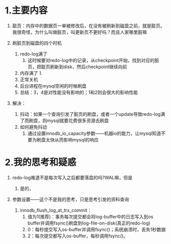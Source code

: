 

# 1.主要内容
1.  脏页：内存中的数据页一单被修改后，在没有被刷新到磁盘之前，就是脏页。我很奇怪，为什么叫做脏页，叫更新页不更好吗？而且人家哪里脏嘛
2.  刷脏页到磁盘的四个时机
    1.  redo-log满了
        1.  这时候要对redo-log中的记录，从checkpoint开始，找到对应的脏页，把脏页刷新到disk，然后checkpoint继续向前
    2.  内存满了
        1.  
    3.  正常关机 
    4.  后台进程在mysql空闲的时候刷盘
    5.  总结：3，4是对性能没有影响的；1和2则会很大的影响性能

3.  解决：
    1.  抖动：如果一个查询引发了脏页的刷盘，或者一个update导致redo-log满了而刷盘，则mysql就要花费很多资源去刷盘  
    2.  如何避免抖动
        1.  通过设置innodb_io_capacity参数——机器io的能力，让mysql知道不要为刷盘太快从而影响mysql的响应

# 2.我的思考和疑惑
1.  redo-log难道不是每次写入之后都要落盘的吗?WAL嘛，但是
    1.  是的，

2.  参数设置——这个不是我的思考，只是思考引发的资料查询
    1.  innodb_flush_log_at_trx_commit：
        1.  值为1(推荐)：事务每次提交都会将log-buffer中的日志写入到os buffer并调用fsync()刷盘到log-file-on-disk(真正的redo-log)
        2.  0：每秒提交写入os-buffer并调用fsync()；系统崩溃时，丢失1秒数据
        3.  2：每次提交都写入os-buffer，每秒调用fsync()。